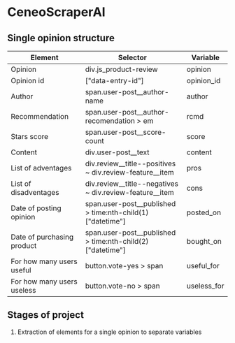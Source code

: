 # CeneoScraperAI

## Single opinion structure

|Element|Selector|Variable|
|-------|--------|--------|
|Opinion|div.js_product-review|opinion|
|Opinion id|\["data-entry-id"\]|opinion_id|
|Author|span.user-post__author-name|author|
|Recommendation|span.user-post__author-recomendation > em|rcmd|
|Stars score|span.user-post__score-count|score|
|Content|div.user-post__text|content|
|List of adventages|div.review__title--positives  ~ div.review-feature__item|pros|
|List of disadventages|div.review__title--negatives  ~ div.review-feature__item|cons|
|Date of posting opinion|span.user-post__published > time:nth-child(1)\["datetime"\]|posted_on|
|Date of purchasing product|span.user-post__published > time:nth-child(2)\["datetime"\]|bought_on|
|For how many users useful|button.vote-yes > span|useful_for|
|For how many users useless|button.vote-no > span|useless_for|

  ## Stages of project

   1) Extraction of elements for a single opinion to separate variables